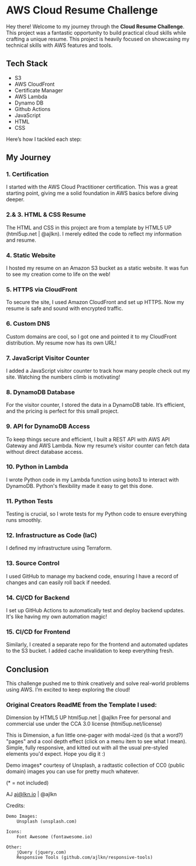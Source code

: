 # AWS Cloud Resume Challenge

Hey there! Welcome to my journey through the **Cloud Resume Challenge**. This project was a fantastic opportunity to build practical cloud skills while crafting a unique resume. This project is heavily focused on showcasing my technical skills with AWS features and tools.

## Tech Stack

- S3
- AWS CloudFront
- Certificate Manager
- AWS Lambda
- Dynamo DB
- Github Actions
- JavaScript
- HTML
- CSS

Here’s how I tackled each step:

## My Journey

### 1. Certification

I started with the AWS Cloud Practitioner certification. This was a great starting point, giving me a solid foundation in AWS basics before diving deeper.

### 2.& 3. HTML & CSS Resume

The HTML and CSS in this project are from a template by HTML5 UP (html5up.net | @ajlkn). I merely edited the code to reflect my information and resume.

### 4. Static Website

I hosted my resume on an Amazon S3 bucket as a static website. It was fun to see my creation come to life on the web!

### 5. HTTPS via CloudFront

To secure the site, I used Amazon CloudFront and set up HTTPS. Now my resume is safe and sound with encrypted traffic.

### 6. Custom DNS

Custom domains are cool, so I got one and pointed it to my CloudFront distribution. My resume now has its own URL!

### 7. JavaScript Visitor Counter

I added a JavaScript visitor counter to track how many people check out my site. Watching the numbers climb is motivating!

### 8. DynamoDB Database

For the visitor counter, I stored the data in a DynamoDB table. It’s efficient, and the pricing is perfect for this small project.

### 9. API for DynamoDB Access

To keep things secure and efficient, I built a REST API with AWS API Gateway and AWS Lambda. Now my resume’s visitor counter can fetch data without direct database access.

### 10. Python in Lambda

I wrote Python code in my Lambda function using boto3 to interact with DynamoDB. Python's flexibility made it easy to get this done.

### 11. Python Tests

Testing is crucial, so I wrote tests for my Python code to ensure everything runs smoothly.

### 12. Infrastructure as Code (IaC)

I defined my infrastructure using Terraform.

### 13. Source Control

I used GitHub to manage my backend code, ensuring I have a record of changes and can easily roll back if needed.

### 14. CI/CD for Backend

I set up GitHub Actions to automatically test and deploy backend updates. It's like having my own automation magic!

### 15. CI/CD for Frontend

Similarly, I created a separate repo for the frontend and automated updates to the S3 bucket. I added cache invalidation to keep everything fresh.

## Conclusion

This challenge pushed me to think creatively and solve real-world problems using AWS. I’m excited to keep exploring the cloud!

### Original Creators ReadME from the Template I used:

Dimension by HTML5 UP
html5up.net | @ajlkn
Free for personal and commercial use under the CCA 3.0 license (html5up.net/license)

This is Dimension, a fun little one-pager with modal-ized (is that a word?) "pages"
and a cool depth effect (click on a menu item to see what I mean). Simple, fully
responsive, and kitted out with all the usual pre-styled elements you'd expect.
Hope you dig it :)

Demo images\* courtesy of Unsplash, a radtastic collection of CC0 (public domain) images
you can use for pretty much whatever.

(\* = not included)

AJ
aj@lkn.io | @ajlkn

Credits:

    Demo Images:
    	Unsplash (unsplash.com)

    Icons:
    	Font Awesome (fontawesome.io)

    Other:
    	jQuery (jquery.com)
    	Responsive Tools (github.com/ajlkn/responsive-tools)
